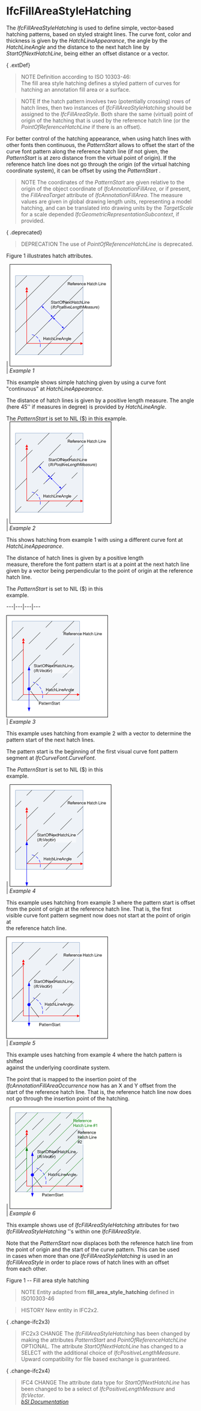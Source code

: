 IfcFillAreaStyleHatching
========================
The _IfcFillAreaStyleHatching_ is used to define simple, vector-based hatching
patterns, based on styled straight lines. The curve font, color and thickness
is given by the _HatchLineAppearance_, the angle by the _HatchLineAngle_ and
the distance to the next hatch line by _StartOfNextHatchLine_, being either an
offset distance or a vector.  
  
{ .extDef}  
> NOTE  Definition according to ISO 10303-46:  
> The fill area style hatching defines a styled pattern of curves for hatching
> an annotation fill area or a surface.  
  
> NOTE  If the hatch pattern involves two (potentially crossing) rows of hatch
> lines, then two instances of _IfcFillAreaStyleHatching_ should be assigned
> to the _IfcFillAreaStyle_. Both share the same (virtual) point of origin of
> the hatching that is used by the reference hatch line (or the
> _PointOfReferenceHatchLine_ if there is an offset).  
  
For better control of the hatching appearance, when using hatch lines with
other fonts then continuous, the _PatternStart_ allows to offset the start of
the curve font pattern along the reference hatch line (if not given, the
_PatternStart_ is at zero distance from the virtual point of origin). If the
reference hatch line does not go through the origin (of the virtual hatching
coordinate system), it can be offset by using the _PatternStart_ .  
  
> NOTE  The coordinates of the _PatternStart_ are given relative to the origin
> of the object coordinate of _IfcAnnotationFillArea_, or if present, the
> _FillAreaTarget_ attribute of _IfcAnnotationFillArea_. The measure values
> are given in global drawing length units, representing a model hatching, and
> can be translated into drawing units by the _TargetScale_ for a scale
> depended _IfcGeometricRepresentationSubcontext_, if provided.  
  
{ .deprecated}  
> DEPRECATION  The use of _PointOfReferenceHatchLine_ is deprecated.  
  
Figure 1 illustrates hatch attributes.  
  
  
  
  
  
  
  
| ![hatch example 1](../figures/ifcfillareastylehatching_fig1.gif)  
|  _Example 1_  
  
This example shows simple hatching given by using a curve font "continuous" at
_HatchLineAppearance_.  
  
  
  
The distance of hatch lines is given by a positive length measure. The angle
(here 45'' if measures in degree) is provided by _HatchLineAngle_.  
  
  
  
The _PatternStart_ is set to NIL ($) in this example.  
|  ![hatch example 2](../figures/ifcfillareastylehatching_fig2.gif)  
| _Example 2_  
  
This shows hatching from example 1 with using a different curve font at
_HatchLineAppearance_.  
  
  
The distance of hatch lines is given by a positive length  
measure, therefore the font pattern start is at a point at the next hatch line  
given by a vector being perpendicular to the point of origin at the reference  
hatch line.  
  
  
The _PatternStart_ is set to NIL ($) in this  
example.  
  
---|---|---|---  
  
  
![hatch example 3](../figures/ifcfillareastylehatching_fig3.gif)  
|  _Example 3_  
  
This example uses hatching from example 2 with a vector to determine the
pattern start of the next hatch lines.  
  
  
  
The pattern start is the beginning of the first visual curve font pattern
segment at _IfcCurveFont.CurveFont_.  
  
  
The _PatternStart_ is set to NIL ($) in this  
example.  
  
| ![hatch example 4](../figures/ifcfillareastylehatching_fig4.gif)  
|  _Example 4_  
  
This example uses hatching from example 3 where the pattern start is offset  
from the point of origin at the reference hatch line. That is, the first  
visible curve font pattern segment now does not start at the point of origin
at  
the reference hatch line.  
  
  
  
  
  
  
![hatch example 5](../figures/ifcfillareastylehatching_fig5.gif)  
|  _Example 5_  
  
This example uses hatching from example 4 where the hatch pattern is shifted  
against the underlying coordinate system.  
  
  
  
The point that is mapped to the insertion point of the  
 _IfcAnnotationFillAreaOccurrence_ now has an X and Y offset from the  
start of the reference hatch line. That is, the reference hatch line now does  
not go through the insertion point of the hatching.  
  
  
  
  
  
  
  
| ![fig 6](../figures/ifcfillareastylehatching_fig6.gif)  
|  _Example 6_  
  
This example shows use of _IfcFillAreaStyleHatching_ attributes for two
_IfcFillAreaStyleHatching_ ''s within one _IfcFillAreaStyle_.  
  
  
  
Note that the _PatternStart_ now displaces both the reference hatch line from
the point of origin and the start of the curve pattern. This can be used  
in cases when more than one _IfcFillAreaStyleHatching_ is used in an
_IfcFillAreaStyle_ in order to place rows of hatch lines with an offset  
from each other.  
  
  
  
  
  
  
  
  
  

Figure 1 -- Fill area style hatching

  
  
  
  
  
  
> NOTE  Entity adapted from **fill_area_style_hatching** defined in
> ISO10303-46  
  
> HISTORY  New entity in IFC2x2.  
  
{ .change-ifc2x3}  
> IFC2x3 CHANGE  The _IfcFillAreaStyleHatching_ has been changed by making the
> attributes _PatternStart_ and _PointOfReferenceHatchLine_ OPTIONAL. The
> attribute _StartOfNextHatchLine_ has changed to a SELECT with the additional
> choice of _IfcPositiveLengthMeasure_. Upward compatibility for file based
> exchange is guaranteed.  
  
{ .change-ifc2x4}  
> IFC4 CHANGE  The attribute data type for _StartOfNextHatchLine_ has been
> changed to be a select of _IfcPositiveLengthMeasure_ and _IfcVector_.  
[ _bSI
Documentation_](https://standards.buildingsmart.org/IFC/DEV/IFC4_2/FINAL/HTML/schema/ifcpresentationappearanceresource/lexical/ifcfillareastylehatching.htm)


